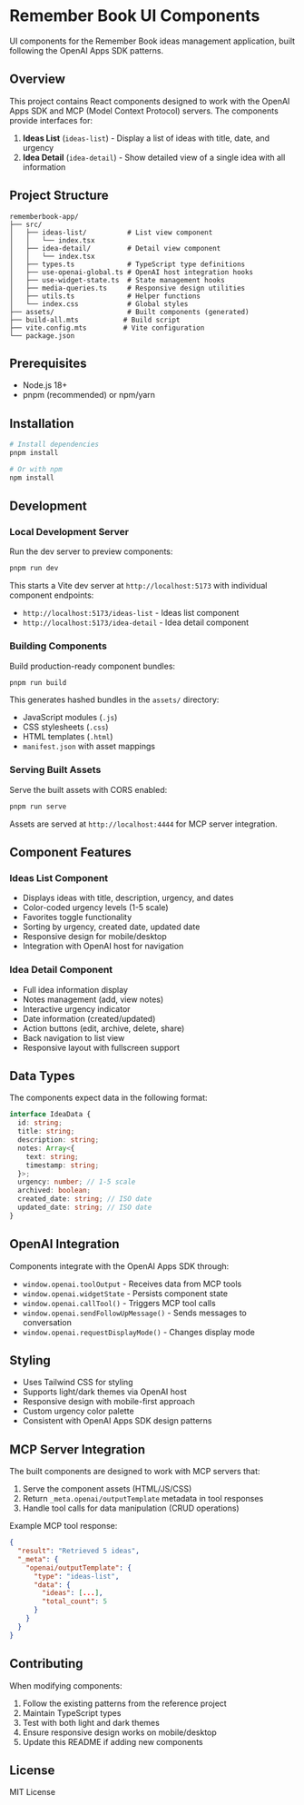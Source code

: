 # Remember Book UI Components

UI components for the Remember Book ideas management application, built following the OpenAI Apps SDK patterns.

## Overview

This project contains React components designed to work with the OpenAI Apps SDK and MCP (Model Context Protocol) servers. The components provide interfaces for:

1. **Ideas List** (`ideas-list`) - Display a list of ideas with title, date, and urgency
2. **Idea Detail** (`idea-detail`) - Show detailed view of a single idea with all information

## Project Structure

```
rememberbook-app/
├── src/
│   ├── ideas-list/          # List view component
│   │   └── index.tsx
│   ├── idea-detail/         # Detail view component
│   │   └── index.tsx
│   ├── types.ts             # TypeScript type definitions
│   ├── use-openai-global.ts # OpenAI host integration hooks
│   ├── use-widget-state.ts  # State management hooks
│   ├── media-queries.ts     # Responsive design utilities
│   ├── utils.ts             # Helper functions
│   └── index.css            # Global styles
├── assets/                  # Built components (generated)
├── build-all.mts           # Build script
├── vite.config.mts         # Vite configuration
└── package.json
```

## Prerequisites

- Node.js 18+
- pnpm (recommended) or npm/yarn

## Installation

```bash
# Install dependencies
pnpm install

# Or with npm
npm install
```

## Development

### Local Development Server

Run the dev server to preview components:

```bash
pnpm run dev
```

This starts a Vite dev server at `http://localhost:5173` with individual component endpoints:

- `http://localhost:5173/ideas-list` - Ideas list component
- `http://localhost:5173/idea-detail` - Idea detail component

### Building Components

Build production-ready component bundles:

```bash
pnpm run build
```

This generates hashed bundles in the `assets/` directory:

- JavaScript modules (`.js`)
- CSS stylesheets (`.css`)
- HTML templates (`.html`)
- `manifest.json` with asset mappings

### Serving Built Assets

Serve the built assets with CORS enabled:

```bash
pnpm run serve
```

Assets are served at `http://localhost:4444` for MCP server integration.

## Component Features

### Ideas List Component

- Displays ideas with title, description, urgency, and dates
- Color-coded urgency levels (1-5 scale)
- Favorites toggle functionality
- Sorting by urgency, created date, updated date
- Responsive design for mobile/desktop
- Integration with OpenAI host for navigation

### Idea Detail Component

- Full idea information display
- Notes management (add, view notes)
- Interactive urgency indicator
- Date information (created/updated)
- Action buttons (edit, archive, delete, share)
- Back navigation to list view
- Responsive layout with fullscreen support

## Data Types

The components expect data in the following format:

```typescript
interface IdeaData {
  id: string;
  title: string;
  description: string;
  notes: Array<{
    text: string;
    timestamp: string;
  }>;
  urgency: number; // 1-5 scale
  archived: boolean;
  created_date: string; // ISO date
  updated_date: string; // ISO date
}
```

## OpenAI Integration

Components integrate with the OpenAI Apps SDK through:

- `window.openai.toolOutput` - Receives data from MCP tools
- `window.openai.widgetState` - Persists component state
- `window.openai.callTool()` - Triggers MCP tool calls
- `window.openai.sendFollowUpMessage()` - Sends messages to conversation
- `window.openai.requestDisplayMode()` - Changes display mode

## Styling

- Uses Tailwind CSS for styling
- Supports light/dark themes via OpenAI host
- Responsive design with mobile-first approach
- Custom urgency color palette
- Consistent with OpenAI Apps SDK design patterns

## MCP Server Integration

The built components are designed to work with MCP servers that:

1. Serve the component assets (HTML/JS/CSS)
2. Return `_meta.openai/outputTemplate` metadata in tool responses
3. Handle tool calls for data manipulation (CRUD operations)

Example MCP tool response:

```json
{
  "result": "Retrieved 5 ideas",
  "_meta": {
    "openai/outputTemplate": {
      "type": "ideas-list",
      "data": {
        "ideas": [...],
        "total_count": 5
      }
    }
  }
}
```

## Contributing

When modifying components:

1. Follow the existing patterns from the reference project
2. Maintain TypeScript types
3. Test with both light and dark themes
4. Ensure responsive design works on mobile/desktop
5. Update this README if adding new components

## License

MIT License
